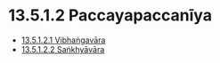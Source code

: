 # 13.5.1.2 Paccayapaccanīya

* [13.5.1.2.1 Vibhaṅgavāra](13.5.1.2/13.5.1.2.1.md)
* [13.5.1.2.2 Saṅkhyāvāra](13.5.1.2/13.5.1.2.2.md)
